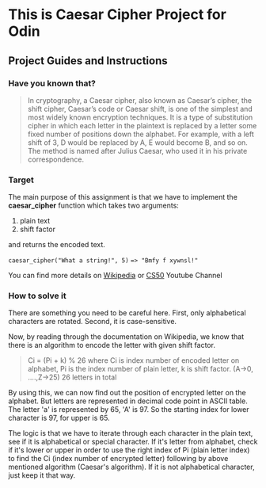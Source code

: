 # This is Caesar Cipher Project for Odin

## Project Guides and Instructions

### Have you known that?

> In cryptography, a Caesar cipher, also known as Caesar’s cipher, the shift cipher, Caesar’s code or Caesar shift, is one of the simplest and most widely known encryption techniques. It is a type of substitution cipher in which each letter in the plaintext is replaced by a letter some fixed number of positions down the alphabet. For example, with a left shift of 3, D would be replaced by A, E would become B, and so on. The method is named after Julius Caesar, who used it in his private correspondence.

### Target

The main purpose of this assignment is that we have to implement the **caesar_cipher** function which takes two arguments:

1. plain text
2. shift factor

and returns the encoded text.

`caesar_cipher("What a string!", 5)`
`=> "Bmfy f xywnsl!"`

You can find more details on [Wikipedia](https://en.wikipedia.org/wiki/Caesar_cipher) or [CS50](https://www.youtube.com/@cs50) Youtube Channel

### How to solve it

There are something you need to be careful here.
First, only alphabetical characters are rotated.
Second, it is case-sensitive.

Now, by reading through the documentation on Wikipedia, we know that there is an algorithm to encode the letter with given shift factor.
> Ci = (Pi + k) % 26
where Ci is index number of encoded letter on alphabet, Pi is the index number of plain letter, k is shift factor. (A->0, ....,Z->25) 26 letters in total

By using this, we can now find out the position of encrypted letter on the alphabet. But letters are represented in decimal code point in ASCII table. The letter 'a' is represented by 65, 'A' is 97. So the starting index for lower character is 97, for upper is 65.

The logic is that we have to iterate through each character in the plain text, see if it is alphabetical or special character. If it's letter from alphabet, check if it's lower or upper in order to use the right index of Pi (plain letter index) to find the Ci (index number of encrypted letter) following by above mentioned algorithm (Caesar's algorithm). If it is not alphabetical character, just keep it that way.
